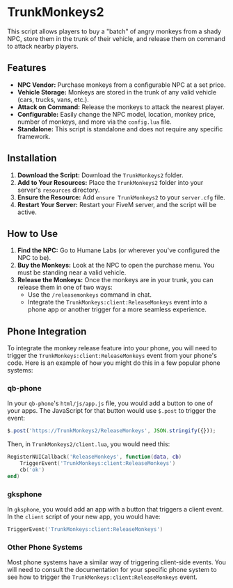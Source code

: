 # TrunkMonkeys2

This script allows players to buy a "batch" of angry monkeys from a shady NPC, store them in the trunk of their vehicle, and release them on command to attack nearby players.

## Features

- **NPC Vendor:** Purchase monkeys from a configurable NPC at a set price.
- **Vehicle Storage:** Monkeys are stored in the trunk of any valid vehicle (cars, trucks, vans, etc.).
- **Attack on Command:** Release the monkeys to attack the nearest player.
- **Configurable:** Easily change the NPC model, location, monkey price, number of monkeys, and more via the `config.lua` file.
- **Standalone:** This script is standalone and does not require any specific framework.

## Installation

1.  **Download the Script:** Download the `TrunkMonkeys2` folder.
2.  **Add to Your Resources:** Place the `TrunkMonkeys2` folder into your server's `resources` directory.
3.  **Ensure the Resource:** Add `ensure TrunkMonkeys2` to your `server.cfg` file.
4.  **Restart Your Server:** Restart your FiveM server, and the script will be active.

## How to Use

1.  **Find the NPC:** Go to Humane Labs (or wherever you've configured the NPC to be).
2.  **Buy the Monkeys:** Look at the NPC to open the purchase menu. You must be standing near a valid vehicle.
3.  **Release the Monkeys:** Once the monkeys are in your trunk, you can release them in one of two ways:
    *   Use the `/releasemonkeys` command in chat.
    *   Integrate the `TrunkMonkeys:client:ReleaseMonkeys` event into a phone app or another trigger for a more seamless experience.

## Phone Integration

To integrate the monkey release feature into your phone, you will need to trigger the `TrunkMonkeys:client:ReleaseMonkeys` event from your phone's code. Here is an example of how you might do this in a few popular phone systems:

### qb-phone

In your `qb-phone`'s `html/js/app.js` file, you would add a button to one of your apps. The JavaScript for that button would use `$.post` to trigger the event:

```javascript
$.post('https://TrunkMonkeys2/ReleaseMonkeys', JSON.stringify({}));
```

Then, in `TrunkMonkeys2/client.lua`, you would need this:

```lua
RegisterNUICallback('ReleaseMonkeys', function(data, cb)
    TriggerEvent('TrunkMonkeys:client:ReleaseMonkeys')
    cb('ok')
end)
```

### gksphone

In `gksphone`, you would add an app with a button that triggers a client event. In the `client` script of your new app, you would have:

```lua
TriggerEvent('TrunkMonkeys:client:ReleaseMonkeys')
```

### Other Phone Systems

Most phone systems have a similar way of triggering client-side events. You will need to consult the documentation for your specific phone system to see how to trigger the `TrunkMonkeys:client:ReleaseMonkeys` event.
